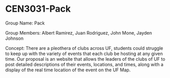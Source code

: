 # CEN3031-Pack
Group Name: Pack

Group Members: Albert Ramirez, Juan Rodriguez, John Mone, Jayden Johnson

Concept: There are a pleothera of clubs across UF, students could struggle to keep up with the variety of events that each club be hosting at any given time. Our proposal is an website that allows the leaders of the clubs of UF to post detailed descriptions of their events, locations, and times, along with a display of the real time location of the event on the UF Map.
